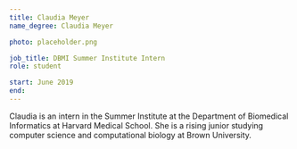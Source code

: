 ```yaml
---
title: Claudia Meyer
name_degree: Claudia Meyer

photo: placeholder.png

job_title: DBMI Summer Institute Intern
role: student

start: June 2019
end: 
---
```

Claudia is an intern in the Summer Institute at the Department of Biomedical Informatics at Harvard Medical School. She is a rising junior studying computer science and computational biology at Brown University.
